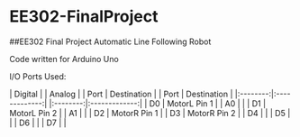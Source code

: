 # EE302-FinalProject

##EE302 Final Project
Automatic Line Following Robot

Code written for Arduino Uno

I/O Ports Used:

| Digital                  | | Analog                   |
| Port     | Destination   | | Port     | Destination   |
|:--------:|:-------------:| |:--------:|:-------------:|
| D0       | MotorL Pin 1  | | A0       |               |
| D1       | MotorL Pin 2  | | A1       |               |
| D2       | MotorR Pin 1  |
| D3       | MotorR Pin 2  |
| D4       |               |
| D5       |               |
| D6       |               |
| D7       |               |
